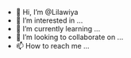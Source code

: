 - 👋 Hi, I’m @Lilawiya
- 👀 I’m interested in ...
- 🌱 I’m currently learning ...
- 💞️ I’m looking to collaborate on ...
- 📫 How to reach me ...

<!---
Lilawiya/Lilawiya is a ✨ special ✨ repository because its `README.md` (this file) appears on your GitHub profile.
You can click the Preview link to take a look at your changes.
--->
